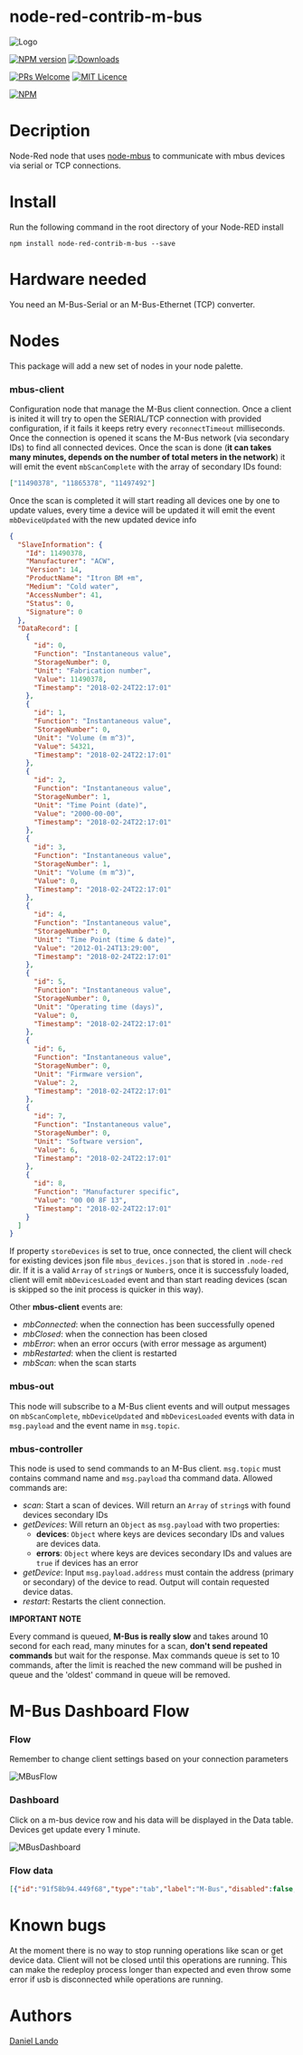 # node-red-contrib-m-bus
![Logo](images/mbus.png)

[![NPM version](http://img.shields.io/npm/v/node-red-contrib-m-bus.svg)](https://www.npmjs.com/package/node-red-contrib-m-bus)
[![Downloads](https://img.shields.io/npm/dm/node-red-contrib-m-bus.svg)](https://www.npmjs.com/package/node-red-contrib-m-bus)

[![PRs Welcome](https://img.shields.io/badge/PRs-welcome-brightgreen.svg?style=flat-square)](http://makeapullrequest.com)
[![MIT Licence](https://badges.frapsoft.com/os/mit/mit.png?v=103)](https://opensource.org/licenses/mit-license.php)

[![NPM](https://nodei.co/npm/node-red-contrib-m-bus.png?downloads=true)](https://nodei.co/npm/node-red-contrib-m-bus/)

# Decription

Node-Red node that uses [node-mbus](https://github.com/Apollon77/node-mbus) to communicate with mbus devices via serial or TCP connections.

# Install

Run the following command in the root directory of your Node-RED install

    npm install node-red-contrib-m-bus --save

# Hardware needed

You need an M-Bus-Serial or an M-Bus-Ethernet (TCP) converter.

# Nodes

This package will add a new set of nodes in your node palette.

### mbus-client

Configuration node that manage the M-Bus client connection. Once a client is inited it will try to open the SERIAL/TCP connection with provided configuration, if it fails it keeps retry every `reconnectTimeout` milliseconds. Once the connection is opened it scans the M-Bus network (via secondary IDs) to find all connected devices. Once the scan is done (**it can takes many minutes, depends on the number of total meters in the network**) it will emit the event `mbScanComplete` with the array of secondary IDs found:

```json
["11490378", "11865378", "11497492"]
```

Once the scan is completed it will start reading all devices one by one to update values, every time a device will be updated it will emit the event `mbDeviceUpdated` with the new updated device info

```json
{
  "SlaveInformation": {
    "Id": 11490378,
    "Manufacturer": "ACW",
    "Version": 14,
    "ProductName": "Itron BM +m",
    "Medium": "Cold water",
    "AccessNumber": 41,
    "Status": 0,
    "Signature": 0
  },
  "DataRecord": [
    {
      "id": 0,
      "Function": "Instantaneous value",
      "StorageNumber": 0,
      "Unit": "Fabrication number",
      "Value": 11490378,
      "Timestamp": "2018-02-24T22:17:01"
    },
    {
      "id": 1,
      "Function": "Instantaneous value",
      "StorageNumber": 0,
      "Unit": "Volume (m m^3)",
      "Value": 54321,
      "Timestamp": "2018-02-24T22:17:01"
    },
    {
      "id": 2,
      "Function": "Instantaneous value",
      "StorageNumber": 1,
      "Unit": "Time Point (date)",
      "Value": "2000-00-00",
      "Timestamp": "2018-02-24T22:17:01"
    },
    {
      "id": 3,
      "Function": "Instantaneous value",
      "StorageNumber": 1,
      "Unit": "Volume (m m^3)",
      "Value": 0,
      "Timestamp": "2018-02-24T22:17:01"
    },
    {
      "id": 4,
      "Function": "Instantaneous value",
      "StorageNumber": 0,
      "Unit": "Time Point (time & date)",
      "Value": "2012-01-24T13:29:00",
      "Timestamp": "2018-02-24T22:17:01"
    },
    {
      "id": 5,
      "Function": "Instantaneous value",
      "StorageNumber": 0,
      "Unit": "Operating time (days)",
      "Value": 0,
      "Timestamp": "2018-02-24T22:17:01"
    },
    {
      "id": 6,
      "Function": "Instantaneous value",
      "StorageNumber": 0,
      "Unit": "Firmware version",
      "Value": 2,
      "Timestamp": "2018-02-24T22:17:01"
    },
    {
      "id": 7,
      "Function": "Instantaneous value",
      "StorageNumber": 0,
      "Unit": "Software version",
      "Value": 6,
      "Timestamp": "2018-02-24T22:17:01"
    },
    {
      "id": 8,
      "Function": "Manufacturer specific",
      "Value": "00 00 8F 13",
      "Timestamp": "2018-02-24T22:17:01"
    }
  ]
}
```

If property `storeDevices` is set to true, once connected, the client will check for existing devices json file `mbus_devices.json` that is stored in `.node-red` dir. If it is a valid `Array` of `string`s or `Number`s, once it is successfuly loaded, client will emit `mbDevicesLoaded` event and than start reading devices (scan is skipped so the init process is quicker in this way).

Other **mbus-client** events are:

* *mbConnected*: when the connection has been successfully opened
* *mbClosed*: when the connection has been closed
* *mbError*: when an error occurs (with error message as argument)
* *mbRestarted*: when the client is restarted
* *mbScan*: when the scan starts


### mbus-out

This node will subscribe to a M-Bus client events and will output messages on `mbScanComplete`, `mbDeviceUpdated` and `mbDevicesLoaded` events with data in `msg.payload` and the event name in `msg.topic`.

### mbus-controller

This node is used to send commands to an M-Bus client. `msg.topic` must contains command name and `msg.payload` tha command data. Allowed commands are:

* *scan*: Start a scan of devices. Will return an `Array` of `string`s with found devices secondary IDs
* *getDevices*: Will return an `Object` as `msg.payload` with two properties:
  * **devices**: `Object` where keys are devices secondary IDs and values are devices data.
  * **errors**: `Object` where keys are devices secondary IDs and values are `true` if devices has an error
* *getDevice*: Input `msg.payload.address` must contain the address (primary or secondary) of the device to read. Output will contain requested device datas.
* *restart*: Restarts the client connection.

**IMPORTANT NOTE**

Every command is queued, **M-Bus is really slow** and takes around 10 second for each read, many minutes for a scan, **don't send repeated commands** but wait for the response. Max commands queue is set to 10 commands, after the limit is reached the new command will be pushed in queue and the 'oldest' command in queue will be removed.

# M-Bus Dashboard Flow

### Flow

Remember to change client settings based on your connection parameters

![MBusFlow](images/mbus_flow.png)

### Dashboard

Click on a m-bus device row and his data will be displayed in the Data table. Devices get update every 1 minute.

![MBusDashboard](images/mbus_dashboard.png)

### Flow data

```json
[{"id":"91f58b94.449f68","type":"tab","label":"M-Bus","disabled":false,"info":""},{"id":"dd877b81.954e48","type":"mbus-out","z":"91f58b94.449f68","name":"","client":"ae5a755.a1da088","x":386,"y":242,"wires":[["3baf7067.f14cb"]]},{"id":"3baf7067.f14cb","type":"debug","z":"91f58b94.449f68","name":"","active":true,"tosidebar":true,"console":false,"tostatus":false,"complete":"false","x":678,"y":242,"wires":[]},{"id":"c052251a.5894f8","type":"mbus-controller","z":"91f58b94.449f68","name":"","client":"ae5a755.a1da088","x":426,"y":303,"wires":[["b83f6e57.3e9b3","4628e1e6.86c15"]]},{"id":"6783da7a.66a964","type":"inject","z":"91f58b94.449f68","name":"scan","topic":"scan","payload":"","payloadType":"str","repeat":"","crontab":"","once":false,"onceDelay":0.1,"x":122,"y":72,"wires":[["c052251a.5894f8"]]},{"id":"b83f6e57.3e9b3","type":"debug","z":"91f58b94.449f68","name":"","active":true,"tosidebar":true,"console":false,"tostatus":false,"complete":"false","x":621,"y":349,"wires":[]},{"id":"36145d27.8fa442","type":"inject","z":"91f58b94.449f68","name":"Read ID 1","topic":"getDevice","payload":"{\"address\": 1}","payloadType":"json","repeat":"","crontab":"","once":false,"onceDelay":0.1,"x":129,"y":146,"wires":[["c052251a.5894f8"]]},{"id":"161119a5.ed03b6","type":"inject","z":"91f58b94.449f68","name":"Get Devices","topic":"getDevices","payload":"","payloadType":"str","repeat":"10","crontab":"","once":true,"onceDelay":0.1,"x":145,"y":220,"wires":[["c052251a.5894f8"]]},{"id":"4628e1e6.86c15","type":"ui_template","z":"91f58b94.449f68","group":"33ef59b3.4b5596","name":"mbus-table","order":0,"width":"14","height":"10","format":"<table>\n  <tr>\n    <th>ID</th>\n    <th>Info</th>\n    <th>Data</th>\n    <th>Last Update</th>\n    <th>Status</th>\n  </tr>\n  <tr style=\"cursor:pointer;\" ng-click=\"showData(device)\" ng-repeat=\"(ID, device) in devices\">\n    <td>{{ ID }}</td>\n    <td ng-bind-html=\"getInfo(device)\"></td>\n    <td>{{ device.DataRecord.length }}</td>\n    <td>{{ device.lastUpdate }}</td>\n    <td><div class=\"online\" ng-style=\"{background: isOnline(ID) ? '#4CAF50' : '#f44336'}\"></div></td>\n  </tr>\n</table>\n\n<style>\ntable {\n    border-collapse: collapse;\n    width: 100%;\n}\n\nth, td{\n    text-align: left;\n    padding: 8px;\n    background-color: #f2f2f2;\n    color: black;\n}\n\nth {\n    background-color: #4CAF50;\n    color: white;\n}\n\n.online {\n\tbackground:#ff3333;\n\twidth:20px;\n\theight:20px;\n\tmargin:0 auto;\n\t-webkit-border-radius:50%;\n\t-moz-border-radius:50%;\n\tborder-radius:50%;\n}\n</style>\n\n<script>\n\n\n(function(scope) {\n    \n    scope.send({topic: 'getDevices'});\n    scope.devices = [];\n    scope.errors = [];\n    \n    scope.isOnline = function(ID){\n        return !(scope.errors[ID] === true);\n    }\n    \n    scope.showData = function(device){\n        scope.send({topic: 'deviceData', payload: device});\n    }\n    \n    scope.getInfo = function(device){\n        var text = '';\n        var info = device.SlaveInformation;\n        \n        for(key in info){\n            text += `<p><b>${key}</b>: ${info[key]}</p>`;\n        }\n        \n        return text;\n    }\n\n    scope.$watch('msg', function(data) {\n        if(data && data.topic){\n            switch(data.topic){\n                case \"getDevices\":\n                    if(data.payload && data.payload.devices)\n                        scope.devices = data.payload.devices;\n                        \n                    if(data.payload && data.payload.errors)\n                        scope.errors = data.payload.errors;\n                        \n                break;\n            }\n        }\n    });\n    \n})(scope);\n\n</script>\n","storeOutMessages":false,"fwdInMessages":false,"templateScope":"local","x":623,"y":303,"wires":[["daf4f19d.2953f"]]},{"id":"1bbe4b3c.e76775","type":"inject","z":"91f58b94.449f68","name":"restart","topic":"restart","payload":"","payloadType":"num","repeat":"","crontab":"","once":false,"onceDelay":0.1,"x":119,"y":108,"wires":[["c052251a.5894f8"]]},{"id":"daf4f19d.2953f","type":"ui_template","z":"91f58b94.449f68","group":"f84bb8e1.c42128","name":"data-table","order":0,"width":"14","height":"10","format":"<p><b>Device ID:</b> {{ID}} </p>\n\n<br>\n<br>\n\n<table>\n  <tr>\n    <th>ID</th>\n    <th>Function</th>\n    <th>Unit</th>\n    <th>Value</th>\n    <th>Timestamp</th>\n  </tr>\n  <tr ng-repeat=\"(key, data) in deviceData\">\n    <td>{{ data.id }}</td>\n    <td>{{ data.Function }}</td>\n    <td>{{ data.Unit }}</td>\n    <td>{{ data.Value }}</td>\n    <td>{{ data.Timestamp }}</td>\n  </tr>\n</table>\n\n<style>\ntable {\n    border-collapse: collapse;\n    width: 100%;\n}\n\nth, td{\n    text-align: left;\n    padding: 8px;\n    background-color: #f2f2f2;\n    color: black;\n}\n\nth {\n    background-color: #4CAF50;\n    color: white;\n}\n\n.online {\n\tbackground:#ff3333;\n\twidth:20px;\n\theight:20px;\n\tmargin:0 auto;\n\t-webkit-border-radius:50%;\n\t-moz-border-radius:50%;\n\tborder-radius:50%;\n}\n</style>\n\n<script>\n\n\n(function(scope) {\n    \n    scope.deviceData = [];\n    scope.ID = '';\n\n    scope.$watch('msg', function(data) {\n        if(data && data.topic){\n            switch(data.topic){\n                case \"deviceData\":\n                    if(data.payload){\n                        scope.deviceData = data.payload.DataRecord;\n                        scope.ID = data.payload.SlaveInformation.Id;\n                    }\n                break;\n            }\n        }\n    });\n    \n})(scope);\n\n</script>\n","storeOutMessages":false,"fwdInMessages":false,"templateScope":"local","x":786,"y":303,"wires":[[]]},{"id":"54eb2609.265918","type":"inject","z":"91f58b94.449f68","name":"Read ID 2","topic":"getDevice","payload":"{\"address\": 2}","payloadType":"json","repeat":"","crontab":"","once":false,"onceDelay":0.1,"x":130,"y":184,"wires":[["c052251a.5894f8"]]},{"id":"9a73efcf.a7232","type":"ui_button","z":"91f58b94.449f68","name":"Scan","group":"c89330ce.f7db","order":3,"width":"2","height":"1","passthru":false,"label":"Scan","color":"","bgcolor":"","icon":"location_searching","payload":"","payloadType":"str","topic":"scan","x":91,"y":421,"wires":[["c052251a.5894f8"]]},{"id":"97ffd355.b9e33","type":"ui_button","z":"91f58b94.449f68","name":"Restart","group":"c89330ce.f7db","order":4,"width":"3","height":"1","passthru":false,"label":"Restart","color":"","bgcolor":"","icon":"refresh","payload":"","payloadType":"str","topic":"restart","x":101,"y":458,"wires":[["c052251a.5894f8"]]},{"id":"15e49644.8e13ba","type":"ui_button","z":"91f58b94.449f68","name":"GetDevices","group":"c89330ce.f7db","order":5,"width":"3","height":"1","passthru":false,"label":"Update Devices","color":"","bgcolor":"","icon":"refresh","payload":"","payloadType":"str","topic":"getDevices","x":109,"y":495,"wires":[["c052251a.5894f8"]]},{"id":"d022c2f6.908e5","type":"ui_button","z":"91f58b94.449f68","name":"readAddress","group":"c89330ce.f7db","order":2,"width":"3","height":"1","passthru":false,"label":"Read Device","color":"","bgcolor":"","icon":"","payload":"deviceID","payloadType":"flow","topic":"getDevice","x":112,"y":384,"wires":[["10d02659.573e3a"]]},{"id":"c4931876.835258","type":"ui_text_input","z":"91f58b94.449f68","name":"Device_ID","label":"ID: ","group":"c89330ce.f7db","order":1,"width":"3","height":"1","passthru":true,"mode":"text","delay":300,"topic":"","x":112,"y":346,"wires":[["548897df.015fb8"]]},{"id":"548897df.015fb8","type":"function","z":"91f58b94.449f68","name":"storeID","func":"\nflow.set('deviceID', parseInt(msg.payload));\n\nreturn msg;","outputs":0,"noerr":0,"x":142,"y":265,"wires":[]},{"id":"10d02659.573e3a","type":"function","z":"91f58b94.449f68","name":"readAddr","func":"var addr = {address: msg.payload}\n\nmsg.payload = addr;\n\nreturn msg;","outputs":1,"noerr":0,"x":142,"y":304,"wires":[["c052251a.5894f8"]]},{"id":"ae06bcd6.ce3df","type":"status","z":"91f58b94.449f68","name":"controller_status","scope":["c052251a.5894f8"],"x":411,"y":97,"wires":[["1b23d795.c83a58"]]},{"id":"eb9c6a53.906ae8","type":"status","z":"91f58b94.449f68","name":"mbus_status","scope":["dd877b81.954e48"],"x":404,"y":142,"wires":[["ebc6bd18.72c2e"]]},{"id":"1b23d795.c83a58","type":"ui_text","z":"91f58b94.449f68","group":"b6df82c1.2728a","order":0,"width":0,"height":0,"name":"controller_status","label":"Controller","format":"{{msg.status.text}}","layout":"row-spread","x":623,"y":97,"wires":[]},{"id":"ebc6bd18.72c2e","type":"ui_text","z":"91f58b94.449f68","group":"b6df82c1.2728a","order":0,"width":0,"height":0,"name":"mbus_status","label":"M-Bus","format":"{{msg.status.text}}","layout":"row-spread","x":613,"y":142,"wires":[]},{"id":"ae5a755.a1da088","type":"mbus-client","z":"","name":"test","clienttype":"serial","tcpHost":"127.0.0.1","tcpPort":"500","serialPort":"/dev/ttyUSB0","serialBaudrate":"2400","reconnectTimeout":"5000","storeDevices":true,"disableLogs":false},{"id":"33ef59b3.4b5596","type":"ui_group","z":"","name":"M-Bus Devices","tab":"1e8e0541.4fc61b","order":4,"disp":true,"width":"14","collapse":false},{"id":"f84bb8e1.c42128","type":"ui_group","z":"","name":"Data","tab":"1e8e0541.4fc61b","order":3,"disp":true,"width":"14","collapse":false},{"id":"c89330ce.f7db","type":"ui_group","z":"","name":"Commands","tab":"1e8e0541.4fc61b","order":2,"disp":true,"width":"14","collapse":false},{"id":"b6df82c1.2728a","type":"ui_group","z":"","name":"Status","tab":"1e8e0541.4fc61b","order":1,"disp":true,"width":"14","collapse":false},{"id":"1e8e0541.4fc61b","type":"ui_tab","z":"","name":"M-Bus","icon":"plug","order":1}]
```

# Known bugs

At the moment there is no way to stop running operations like scan or get device data. Client will not be closed until this operations are running. This can make the redeploy process longer than expected and even throw some error if usb is disconnected while operations are running.

# Authors

[Daniel Lando](https://github.com/robertsLando)
